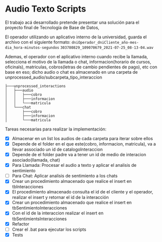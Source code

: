 # Audio Texto Scripts

El trabajo acá desarrollado pretende presentar una solución para el proyecto final de Tecnología de Base de Datos, 

El operador utilizando un aplicativo interno de la universidad, guarda el archivo con el siguiente formato:
`dniOperador_dniCliente_año-mes-dia_hora-minutos-segundos`
`303780829_109070679_2021-07-25_08-13-04.wav`

Ademas, el operador con el aplicativo interno cuando recibe la llamada, selecciona el motivo de la llamada o chat, 
informacion(horario de cursos, oficinals), matriculas, cobros(letras de cambio pendientes de pago), etc con base en eso; 
dicho audio o chat es almacenado en una carpeta de unprocessed_audio/subcarpeta_tipo_interaccion

```
├───unprocessed_interactions
│   ├───audio
│   │   ├───cobro
│   │   ├───informacion
│   │   └───matricula
│   └───chat
│       ├───cobro
│       ├───informacion
│       └───matricula
```

Tareas necesarias para realizar la implementación:
- [x] Almacenar en un list los audios de cada carpeta para iterar sobre ellos
- [x] Depende de el folder en el que este(cobro, informacion, matricula), va a llevar associado un id de catalogoInteraccion
- [x] Depende de el folder padre va a tener un id de medio de interacion asociado(llamada, chat)
- [x] Para Llamada: Procesar el audio a texto y aplicar el analisis de sentimiento
- [ ] Para Chat: Aplicar analisis de sentimiento a los chats
- [x] Crear un procedimiento almacenado que realice el insert en tbInteracciones
- [x] El procedimiento almacenado consulta el id de el cliente y el operador, realizar el insert y retornar el id de la interacción
- [x] Crear un procedimiento almacenado que realice el insert en tbSentimientoInteracciones
- [x] Con el id de la interaccion realizar el insert en tbSentimientsInteracciones
- [x] Refactor
- [ ] Crear el .bat para ejecutar los scripts
- [x] Tests